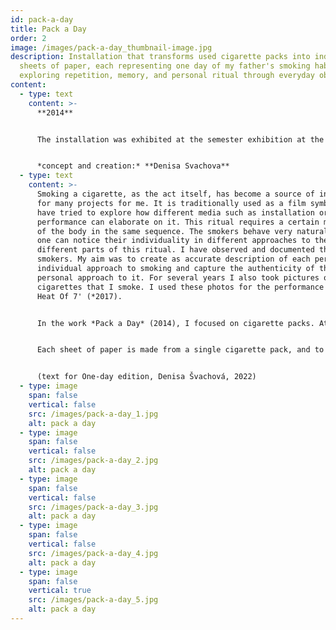 ```yaml
---
id: pack-a-day
title: Pack a Day
order: 2
image: /images/pack-a-day_thumbnail-image.jpg
description: Installation that transforms used cigarette packs into individual
  sheets of paper, each representing one day of my father's smoking habit,
  exploring repetition, memory, and personal ritual through everyday objects.
content:
  - type: text
    content: >-
      **2014**


      The installation was exhibited at the semester exhibition at the Academy of Fine Arts in Prague in 2014.


      *concept and creation:* **Denisa Svachova**
  - type: text
    content: >-
      Smoking a cigarette, as the act itself, has become a source of inspiration
      for many projects for me. It is traditionally used as a film symbol, but I
      have tried to explore how different media such as installation or
      performance can elaborate on it. This ritual requires a certain movement
      of the body in the same sequence. The smokers behave very naturally, but
      one can notice their individuality in different approaches to the
      different parts of this ritual. I have observed and documented the
      smokers. My aim was to create as accurate description of each person's
      individual approach to smoking and capture the authenticity of their
      personal approach to it. For several years I also took pictures of my own
      cigarettes that I smoke. I used these photos for the performance *In The
      Heat Of 7' (*2017).


      In the work *Pack a Day* (2014), I focused on cigarette packs. At the beginning, I collected all the boxes. On some of the boxes, I have found various handwritten messages forgotten cigarettes, papers, or tickets. However, my main focus was on the boxes from one particular person, my father. He used to smoke a pack of cigarettes a day. He created this habit to control his consumption and regulate how much he smokes. The particular consistency of this habit has inspired me to create a calendar from each box that he smoked every day.


      Each sheet of paper is made from a single cigarette pack, and to make my father's "a pack a day" rule clear, each page has a date stamped on it. I created the paper using the carpet technique, which really achieved the effect of each paper being made from just one cigarette box. Depending on which box I used, the paper is a slightly different color and texture. 


      (text for One-day edition, Denisa Švachová, 2022)
  - type: image
    span: false
    vertical: false
    src: /images/pack-a-day_1.jpg
    alt: pack a day
  - type: image
    span: false
    vertical: false
    src: /images/pack-a-day_2.jpg
    alt: pack a day
  - type: image
    span: false
    vertical: false
    src: /images/pack-a-day_3.jpg
    alt: pack a day
  - type: image
    span: false
    vertical: false
    src: /images/pack-a-day_4.jpg
    alt: pack a day
  - type: image
    span: false
    vertical: true
    src: /images/pack-a-day_5.jpg
    alt: pack a day
---
```


